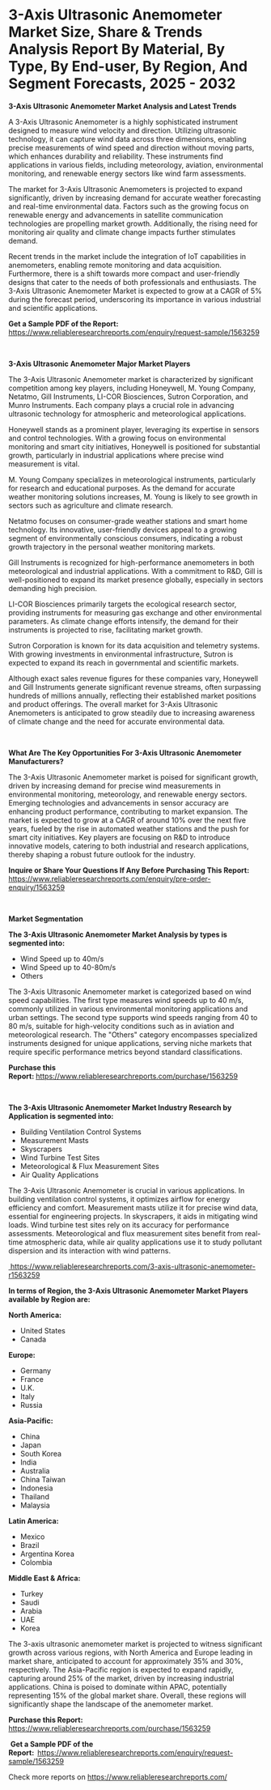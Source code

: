<p><h1>3-Axis Ultrasonic Anemometer Market Size, Share & Trends Analysis Report By Material, By Type, By End-user, By Region, And Segment Forecasts, 2025 - 2032</h1></p><p><strong>3-Axis Ultrasonic Anemometer Market Analysis and Latest Trends</strong></p>
<p><p>A 3-Axis Ultrasonic Anemometer is a highly sophisticated instrument designed to measure wind velocity and direction. Utilizing ultrasonic technology, it can capture wind data across three dimensions, enabling precise measurements of wind speed and direction without moving parts, which enhances durability and reliability. These instruments find applications in various fields, including meteorology, aviation, environmental monitoring, and renewable energy sectors like wind farm assessments.</p><p>The market for 3-Axis Ultrasonic Anemometers is projected to expand significantly, driven by increasing demand for accurate weather forecasting and real-time environmental data. Factors such as the growing focus on renewable energy and advancements in satellite communication technologies are propelling market growth. Additionally, the rising need for monitoring air quality and climate change impacts further stimulates demand.</p><p>Recent trends in the market include the integration of IoT capabilities in anemometers, enabling remote monitoring and data acquisition. Furthermore, there is a shift towards more compact and user-friendly designs that cater to the needs of both professionals and enthusiasts. The 3-Axis Ultrasonic Anemometer Market is expected to grow at a CAGR of 5% during the forecast period, underscoring its importance in various industrial and scientific applications.</p></p>
<p><strong>Get a Sample PDF of the Report:&nbsp;</strong> <a href="https://www.reliableresearchreports.com/enquiry/request-sample/1563259?utm_campaign=2219&utm_medium=2&utm_source=Github&utm_content=ia&utm_term=11042025&utm_id=3-axis-ultrasonic-anemometer">https://www.reliableresearchreports.com/enquiry/request-sample/1563259</a></p>
<p>&nbsp;</p>
<p><strong>3-Axis Ultrasonic Anemometer Major Market Players</strong></p>
<p><p>The 3-Axis Ultrasonic Anemometer market is characterized by significant competition among key players, including Honeywell, M. Young Company, Netatmo, Gill Instruments, LI-COR Biosciences, Sutron Corporation, and Munro Instruments. Each company plays a crucial role in advancing ultrasonic technology for atmospheric and meteorological applications.</p><p>Honeywell stands as a prominent player, leveraging its expertise in sensors and control technologies. With a growing focus on environmental monitoring and smart city initiatives, Honeywell is positioned for substantial growth, particularly in industrial applications where precise wind measurement is vital.</p><p>M. Young Company specializes in meteorological instruments, particularly for research and educational purposes. As the demand for accurate weather monitoring solutions increases, M. Young is likely to see growth in sectors such as agriculture and climate research.</p><p>Netatmo focuses on consumer-grade weather stations and smart home technology. Its innovative, user-friendly devices appeal to a growing segment of environmentally conscious consumers, indicating a robust growth trajectory in the personal weather monitoring markets.</p><p>Gill Instruments is recognized for high-performance anemometers in both meteorological and industrial applications. With a commitment to R&D, Gill is well-positioned to expand its market presence globally, especially in sectors demanding high precision.</p><p>LI-COR Biosciences primarily targets the ecological research sector, providing instruments for measuring gas exchange and other environmental parameters. As climate change efforts intensify, the demand for their instruments is projected to rise, facilitating market growth.</p><p>Sutron Corporation is known for its data acquisition and telemetry systems. With growing investments in environmental infrastructure, Sutron is expected to expand its reach in governmental and scientific markets.</p><p>Although exact sales revenue figures for these companies vary, Honeywell and Gill Instruments generate significant revenue streams, often surpassing hundreds of millions annually, reflecting their established market positions and product offerings. The overall market for 3-Axis Ultrasonic Anemometers is anticipated to grow steadily due to increasing awareness of climate change and the need for accurate environmental data.</p></p>
<p>&nbsp;</p>
<p><strong>What Are The Key Opportunities For 3-Axis Ultrasonic Anemometer Manufacturers?</strong></p>
<p><p>The 3-Axis Ultrasonic Anemometer market is poised for significant growth, driven by increasing demand for precise wind measurements in environmental monitoring, meteorology, and renewable energy sectors. Emerging technologies and advancements in sensor accuracy are enhancing product performance, contributing to market expansion. The market is expected to grow at a CAGR of around 10% over the next five years, fueled by the rise in automated weather stations and the push for smart city initiatives. Key players are focusing on R&D to introduce innovative models, catering to both industrial and research applications, thereby shaping a robust future outlook for the industry.</p></p>
<p><strong>Inquire or Share Your Questions If Any Before Purchasing This Report:</strong> <a href="https://www.reliableresearchreports.com/enquiry/pre-order-enquiry/1563259?utm_campaign=2219&utm_medium=2&utm_source=Github&utm_content=ia&utm_term=11042025&utm_id=3-axis-ultrasonic-anemometer">https://www.reliableresearchreports.com/enquiry/pre-order-enquiry/1563259</a></p>
<p>&nbsp;</p>
<p><strong>Market Segmentation</strong></p>
<p><strong>The 3-Axis Ultrasonic Anemometer Market Analysis by types is segmented into:</strong></p>
<p><ul><li>Wind Speed up to 40m/s</li><li>Wind Speed up to 40-80m/s</li><li>Others</li></ul></p>
<p><p>The 3-Axis Ultrasonic Anemometer market is categorized based on wind speed capabilities. The first type measures wind speeds up to 40 m/s, commonly utilized in various environmental monitoring applications and urban settings. The second type supports wind speeds ranging from 40 to 80 m/s, suitable for high-velocity conditions such as in aviation and meteorological research. The "Others" category encompasses specialized instruments designed for unique applications, serving niche markets that require specific performance metrics beyond standard classifications.</p></p>
<p><strong>Purchase this Report:&nbsp;</strong><a href="https://www.reliableresearchreports.com/purchase/1563259?utm_campaign=2219&utm_medium=2&utm_source=Github&utm_content=ia&utm_term=11042025&utm_id=3-axis-ultrasonic-anemometer">https://www.reliableresearchreports.com/purchase/1563259</a></p>
<p>&nbsp;</p>
<p><strong>The 3-Axis Ultrasonic Anemometer Market Industry Research by Application is segmented into:</strong></p>
<p><ul><li>Building Ventilation Control Systems</li><li>Measurement Masts</li><li>Skyscrapers</li><li>Wind Turbine Test Sites</li><li>Meteorological & Flux Measurement Sites</li><li>Air Quality Applications</li></ul></p>
<p><p>The 3-Axis Ultrasonic Anemometer is crucial in various applications. In building ventilation control systems, it optimizes airflow for energy efficiency and comfort. Measurement masts utilize it for precise wind data, essential for engineering projects. In skyscrapers, it aids in mitigating wind loads. Wind turbine test sites rely on its accuracy for performance assessments. Meteorological and flux measurement sites benefit from real-time atmospheric data, while air quality applications use it to study pollutant dispersion and its interaction with wind patterns.</p></p>
<p><a href="https://www.reliableresearchreports.com/3-axis-ultrasonic-anemometer-r1563259?utm_campaign=2219&utm_medium=2&utm_source=Github&utm_content=ia&utm_term=11042025&utm_id=3-axis-ultrasonic-anemometer">&nbsp;https://www.reliableresearchreports.com/3-axis-ultrasonic-anemometer-r1563259</a></p>
<p><strong>In terms of Region, the 3-Axis Ultrasonic Anemometer Market Players available by Region are:</strong></p>
<p>
    <p> <strong> North America: </strong>
        <ul>
            <li>United States</li>
            <li>Canada</li>
        </ul>
        </p> 
    <p> <strong> Europe: </strong>
        <ul>
            <li>Germany</li>
            <li>France</li>
            <li>U.K.</li>
            <li>Italy</li>
            <li>Russia</li>
        </ul>
        </p> 
    <p> <strong> Asia-Pacific: </strong>
        <ul>
            <li>China</li>
            <li>Japan</li>
            <li>South Korea</li>
            <li>India</li>
            <li>Australia</li>
            <li>China Taiwan</li>
            <li>Indonesia</li>
            <li>Thailand</li>
            <li>Malaysia</li>
        </ul>
        </p> 
    <p> <strong> Latin America: </strong>
        <ul>
            <li>Mexico</li>
            <li>Brazil</li>
            <li>Argentina Korea</li>
            <li>Colombia</li>
        </ul>
        </p> 
    <p> <strong> Middle East & Africa: </strong>
        <ul>
            <li>Turkey</li>
            <li>Saudi</li>
            <li>Arabia</li>
            <li>UAE</li>
            <li>Korea</li>
        </ul>
    </p>
    </p>
<p><p>The 3-axis ultrasonic anemometer market is projected to witness significant growth across various regions, with North America and Europe leading in market share, anticipated to account for approximately 35% and 30%, respectively. The Asia-Pacific region is expected to expand rapidly, capturing around 25% of the market, driven by increasing industrial applications. China is poised to dominate within APAC, potentially representing 15% of the global market share. Overall, these regions will significantly shape the landscape of the anemometer market.</p></p>
<p><strong>Purchase this Report: </strong><a href="https://www.reliableresearchreports.com/purchase/1563259?utm_campaign=2219&utm_medium=2&utm_source=Github&utm_content=ia&utm_term=11042025&utm_id=3-axis-ultrasonic-anemometer">https://www.reliableresearchreports.com/purchase/1563259</a></p>
<p>&nbsp;<strong>Get a Sample PDF of the Report:&nbsp;&nbsp;</strong><a href="https://www.reliableresearchreports.com/enquiry/request-sample/1563259?utm_campaign=2219&utm_medium=2&utm_source=Github&utm_content=ia&utm_term=11042025&utm_id=3-axis-ultrasonic-anemometer">https://www.reliableresearchreports.com/enquiry/request-sample/1563259</a></p>
<p><strong></strong></p>
<p>Check more reports on <a href="https://www.reliableresearchreports.com/?utm_campaign=2219&utm_medium=2&utm_source=Github&utm_content=ia&utm_term=11042025&utm_id=3-axis-ultrasonic-anemometer">https://www.reliableresearchreports.com/</a></p>